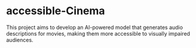 # accessible-Cinema
This project aims to develop an AI-powered model that generates audio descriptions for movies, making them more accessible to visually impaired audiences.
